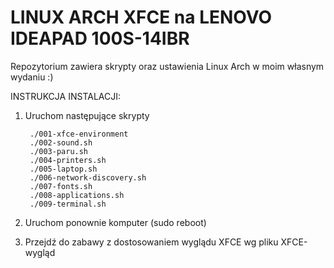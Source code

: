 # LINUX ARCH XFCE na LENOVO IDEAPAD 100S-14IBR

Repozytorium zawiera skrypty oraz ustawienia Linux Arch w moim własnym wydaniu :)

INSTRUKCJA INSTALACJI:

1. Uruchom następujące skrypty
   
   ```shell
    ./001-xfce-environment
    ./002-sound.sh
    ./003-paru.sh
    ./004-printers.sh
    ./005-laptop.sh
    ./006-network-discovery.sh
    ./007-fonts.sh
    ./008-applications.sh
    ./009-terminal.sh
   ```

2. Uruchom ponownie komputer (sudo reboot)

3. Przejdź do zabawy z dostosowaniem wyglądu XFCE wg pliku XFCE-wygląd
